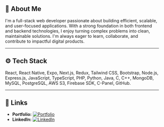 ## 🚀 About Me

I'm a full-stack web developer passionate about building efficient, scalable, and user-focused applications. With a strong foundation in both frontend and backend technologies, I enjoy turning complex problems into clean, maintainable solutions. I'm always eager to learn, collaborate, and contribute to impactful digital products.

---

## ⚙️ Tech Stack

React, React Native, Expo, Next.js, Redux, Tailwind CSS, Bootstrap, Node.js, Express.js, JavaScript, TypeScript, PHP, Python, Java, C, C++, MongoDB, MySQL, PostgreSQL, AWS S3, Firebase SDK, C-Panel, GitHub.

---

## 🔗 Links

- **Portfolio:** [![Portfolio](https://img.shields.io/badge/Portfolio-website-blue)](https://md-tanvirhasantonmoy.vercel.app)
- **LinkedIn:** [![LinkedIn](https://img.shields.io/badge/LinkedIn-profile-blue)](https://www.linkedin.com/in/md-tanvirhasantonmoy)
